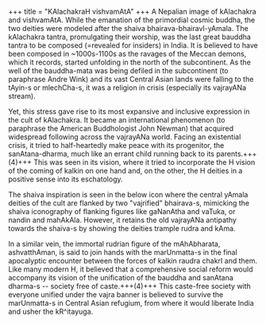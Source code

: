 +++
title = "KAlachakraH vishvamAtA"
+++
A Nepalian image of kAlachakra and vishvamAtA. While the emanation of the primordial cosmic buddha, the two deities were modeled after the shaiva bhairava-bhairavI-yAmala. The kAlachakra tantra, promulgating their worship, was the last great bauddha tantra to be composed (=revealed for insiders) in India. It is believed to have been composed in ~1000s-1100s as the ravages of the Meccan demons, which it records, started unfolding in the north of the subcontinent. As the well of the bauddha-mata was being defiled in the subcontinent (to paraphrase Andre Wink) and its vast Central Asian lands were falling to the tAyin-s or mlechCha-s, it was a religion in crisis (especially its vajrayANa stream). 

Yet, this stress gave rise to its most expansive and inclusive expression in the cult of kAlachakra. It became an international phenomenon (to paraphrase the American Buddhologist John Newman) that acquired widespread following across the vajrayANa world. Facing an existential crisis, it tried to half-heartedly make peace with its progenitor, the sanAtana-dharma, much like an errant child running back to its parents.+++(4)+++ This was seen in its vision, where it tried to incorporate the H vision of the coming of kalkin on one hand and, on the other, the H deities in a positive sense into its eschatology. 

The shaiva inspiration is seen in the below icon where the central yAmala deities of the cult are flanked by two "vajrified" bhairava-s, mimicking the shaiva iconography of flanking figures like gaNanAtha and vaTuka, or nandin and mahAkAla. However, it retains the old vajrayANa antipathy towards the shaiva-s by showing the deities trample rudra and kAma. 

In a similar vein, the immortal rudrian figure of the mAhAbharata, ashvatthAman, is said to join hands with the marUnmatta-s in the final apocalyptic encounter between the forces of kalkin raudra chakrI and them. Like many modern H, it believed that a comprehensive social reform would accompany its vision of the unification of the bauddha and sanAtana dharma-s -- society free of caste.+++(4)+++ This caste-free society with everyone unified under the vajra banner is believed to survive the marUnmatta-s in Central Asian refugium, from where it would liberate India and usher the kR^itayuga.

